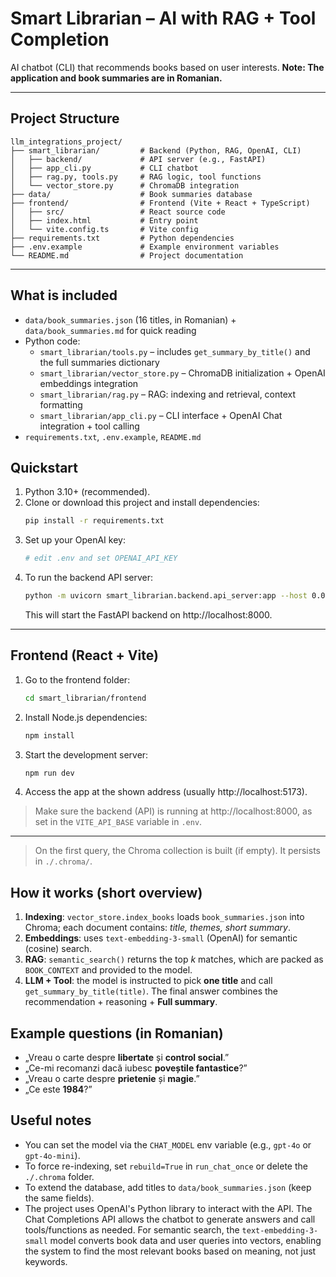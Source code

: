 # Smart Librarian – AI with RAG + Tool Completion

AI chatbot (CLI) that recommends books based on user interests. **Note: The application and book summaries are in Romanian.**

---


## Project Structure

```
llm_integrations_project/
├── smart_librarian/         # Backend (Python, RAG, OpenAI, CLI)
│   ├── backend/             # API server (e.g., FastAPI)
│   ├── app_cli.py           # CLI chatbot
│   ├── rag.py, tools.py     # RAG logic, tool functions
│   └── vector_store.py      # ChromaDB integration
├── data/                    # Book summaries database
├── frontend/                # Frontend (Vite + React + TypeScript)
│   ├── src/                 # React source code
│   ├── index.html           # Entry point
│   └── vite.config.ts       # Vite config
├── requirements.txt         # Python dependencies
├── .env.example             # Example environment variables
└── README.md                # Project documentation
```

---


## What is included
- `data/book_summaries.json` (16 titles, in Romanian) + `data/book_summaries.md` for quick reading
- Python code:
   - `smart_librarian/tools.py` – includes `get_summary_by_title()` and the full summaries dictionary
   - `smart_librarian/vector_store.py` – ChromaDB initialization + OpenAI embeddings integration
   - `smart_librarian/rag.py` – RAG: indexing and retrieval, context formatting
   - `smart_librarian/app_cli.py` – CLI interface + OpenAI Chat integration + tool calling
- `requirements.txt`, `.env.example`, `README.md`


## Quickstart
1. Python 3.10+ (recommended).
2. Clone or download this project and install dependencies:
   ```bash
   pip install -r requirements.txt
   ```
3. Set up your OpenAI key:
   ```bash
   # edit .env and set OPENAI_API_KEY
   ```
4. To run the backend API server:
   ```bash
   python -m uvicorn smart_librarian.backend.api_server:app --host 0.0.0.0 --port 8000 --reload
   ```
   This will start the FastAPI backend on http://localhost:8000.
---


## Frontend (React + Vite)

1. Go to the frontend folder:
   ```bash
   cd smart_librarian/frontend
   ```
2. Install Node.js dependencies:
   ```bash
   npm install
   ```
3. Start the development server:
   ```bash
   npm run dev
   ```
4. Access the app at the shown address (usually http://localhost:5173).

> Make sure the backend (API) is running at http://localhost:8000, as set in the `VITE_API_BASE` variable in `.env`.

---


> On the first query, the Chroma collection is built (if empty). It persists in `./.chroma/`.


## How it works (short overview)
1. **Indexing**: `vector_store.index_books` loads `book_summaries.json` into Chroma; each document contains: *title, themes, short summary*.
2. **Embeddings**: uses `text-embedding-3-small` (OpenAI) for semantic (cosine) search.
3. **RAG**: `semantic_search()` returns the top *k* matches, which are packed as `BOOK_CONTEXT` and provided to the model.
4. **LLM + Tool**: the model is instructed to pick **one title** and call `get_summary_by_title(title)`. The final answer combines the recommendation + reasoning + **Full summary**.


## Example questions (in Romanian)
- „Vreau o carte despre **libertate** și **control social**.”
- „Ce-mi recomanzi dacă iubesc **poveștile fantastice**?”
- „Vreau o carte despre **prietenie** și **magie**.”
- „Ce este **1984**?”



## Useful notes
- You can set the model via the `CHAT_MODEL` env variable (e.g., `gpt-4o` or `gpt-4o-mini`).
- To force re-indexing, set `rebuild=True` in `run_chat_once` or delete the `./.chroma` folder.
- To extend the database, add titles to `data/book_summaries.json` (keep the same fields).
- The project uses OpenAI's Python library to interact with the API. The Chat Completions API allows the chatbot to generate answers and call tools/functions as needed. For semantic search, the `text-embedding-3-small` model converts book data and user queries into vectors, enabling the system to find the most relevant books based on meaning, not just keywords.




